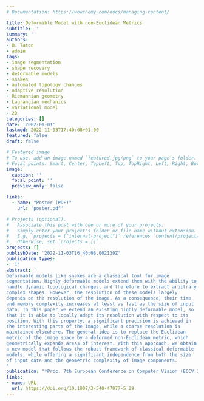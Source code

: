 ```yaml
---
# Documentation: https://wowchemy.com/docs/managing-content/

title: Deformable Model with non-Euclidean Metrics
subtitle: ''
summary: ''
authors:
- B. Taton
- admin
tags:
- image segmentation
- shape recovery
- deformable models
- snakes
- automated topology changes
- adaptive resolution
- Riemannian geometry
- Lagrangian mechanics
- variational model
- 2D
categories: []
date: '2002-01-01'
lastmod: 2022-11-03T17:40:08+01:00
featured: false
draft: false

# Featured image
# To use, add an image named `featured.jpg/png` to your page's folder.
# Focal points: Smart, Center, TopLeft, Top, TopRight, Left, Right, BottomLeft, Bottom, BottomRight.
image:
  caption: ''
  focal_point: ''
  preview_only: false

links:
  - name: "Poster (PDF)"
    url: 'poster.pdf'

# Projects (optional).
#   Associate this post with one or more of your projects.
#   Simply enter your project's folder or file name without extension.
#   E.g. `projects = ["internal-project"]` references `content/project/deep-learning/index.md`.
#   Otherwise, set `projects = []`.
projects: []
publishDate: '2022-11-03T16:40:08.002139Z'
publication_types:
- '1'
abstract: '
Deformable models like snakes are a classical tool for image
segmentation. Highly deformable models extend them with the ability to
handle dynamic topological changes, and therefore to extract arbitrary
complex shapes. However, the resolution of these models largely
depends on the resolution of the image. As a consequence, their time
and memory complexity increases at least as fast as the size of input
data. In this paper we extend an existing highly deformable model, so
that it is able to locally adapt its resolution with respect to its
position. With this property, a significant precision is achieved in
the interesting parts of the image, while a coarse resolution is
maintained elsewhere. The general idea is to replace the Euclidean
metric of the image space by a deformed non-Euclidean metric, which
geometrically expands areas of interest. With this approach, we obtain
a new model that follows the robust framework of classical deformable
models, while offering a significant independence from both the size
of input data and the geometric complexity of image components.
'
publication: "*Proc. 7th European Conference on Computer Vision (ECCV'2002), Copenhagen, Denmark*, volume 2352 (part III) of Lecture Notes in Computer Science, pp 438-453, 2002. Springer"
links:
- name: URL
  url: https://doi.org/10.1007/3-540-47977-5_29
---
```

